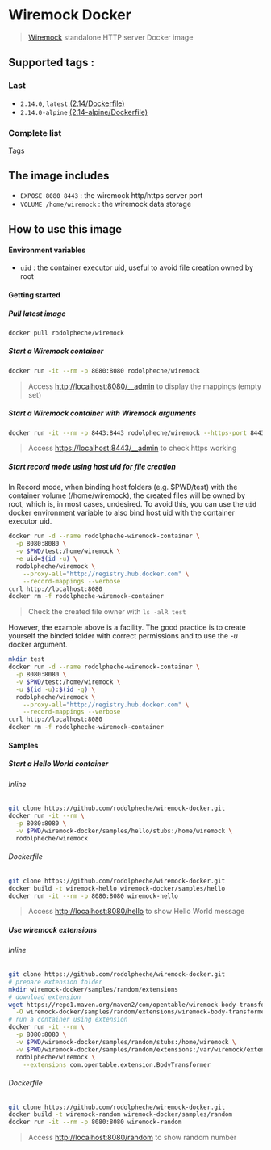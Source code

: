 # Wiremock Docker

> [Wiremock](http://wiremock.org) standalone HTTP server Docker image

## Supported tags :

### Last

- `2.14.0`, `latest` [(2.14/Dockerfile)](https://github.com/rodolpheche/wiremock-docker/blob/2.14.0/Dockerfile)
- `2.14.0-alpine` [(2.14-alpine/Dockerfile)](https://github.com/rodolpheche/wiremock-docker/blob/2.14.0/alpine/Dockerfile)

### Complete list

[Tags](https://hub.docker.com/r/rodolpheche/wiremock/tags/)

## The image includes

- `EXPOSE 8080 8443` : the wiremock http/https server port
- `VOLUME /home/wiremock` : the wiremock data storage

## How to use this image

#### Environment variables

- `uid` : the container executor uid, useful to avoid file creation owned by root

#### Getting started

##### Pull latest image

```sh
docker pull rodolpheche/wiremock
```

##### Start a Wiremock container

```sh
docker run -it --rm -p 8080:8080 rodolpheche/wiremock
```

> Access [http://localhost:8080/__admin](http://localhost:8080/__admin) to display the mappings (empty set)

##### Start a Wiremock container with Wiremock arguments

```sh
docker run -it --rm -p 8443:8443 rodolpheche/wiremock --https-port 8443 --verbose
```

> Access [https://localhost:8443/__admin](https://localhost:8443/__admin) to check https working

##### Start record mode using host uid for file creation

In Record mode, when binding host folders (e.g. $PWD/test) with the container volume (/home/wiremock), the created files will be owned by root, which is, in most cases, undesired.
To avoid this, you can use the `uid` docker environment variable to also bind host uid with the container executor uid.

```sh
docker run -d --name rodolpheche-wiremock-container \
  -p 8080:8080 \
  -v $PWD/test:/home/wiremock \
  -e uid=$(id -u) \
  rodolpheche/wiremock \
    --proxy-all="http://registry.hub.docker.com" \
    --record-mappings --verbose
curl http://localhost:8080
docker rm -f rodolpheche-wiremock-container
```

> Check the created file owner with `ls -alR test`

However, the example above is a facility. 
The good practice is to create yourself the binded folder with correct permissions and to use the *-u* docker argument.

```sh
mkdir test
docker run -d --name rodolpheche-wiremock-container \
  -p 8080:8080 \
  -v $PWD/test:/home/wiremock \
  -u $(id -u):$(id -g) \
  rodolpheche/wiremock \
    --proxy-all="http://registry.hub.docker.com" \
    --record-mappings --verbose
curl http://localhost:8080
docker rm -f rodolpheche-wiremock-container
```
 
#### Samples

##### Start a Hello World container

###### Inline

```sh
git clone https://github.com/rodolpheche/wiremock-docker.git
docker run -it --rm \
  -p 8080:8080 \
  -v $PWD/wiremock-docker/samples/hello/stubs:/home/wiremock \
  rodolpheche/wiremock
```

###### Dockerfile

```sh
git clone https://github.com/rodolpheche/wiremock-docker.git
docker build -t wiremock-hello wiremock-docker/samples/hello
docker run -it --rm -p 8080:8080 wiremock-hello
```

> Access [http://localhost:8080/hello](http://localhost:8080/hello) to show Hello World message

##### Use wiremock extensions

###### Inline

```sh
git clone https://github.com/rodolpheche/wiremock-docker.git
# prepare extension folder
mkdir wiremock-docker/samples/random/extensions
# download extension
wget https://repo1.maven.org/maven2/com/opentable/wiremock-body-transformer/1.1.3/wiremock-body-transformer-1.1.3.jar \
  -O wiremock-docker/samples/random/extensions/wiremock-body-transformer-1.1.3.jar
# run a container using extension 
docker run -it --rm \
  -p 8080:8080 \
  -v $PWD/wiremock-docker/samples/random/stubs:/home/wiremock \
  -v $PWD/wiremock-docker/samples/random/extensions:/var/wiremock/extensions \
  rodolpheche/wiremock \
    --extensions com.opentable.extension.BodyTransformer
```

###### Dockerfile

```sh
git clone https://github.com/rodolpheche/wiremock-docker.git
docker build -t wiremock-random wiremock-docker/samples/random
docker run -it --rm -p 8080:8080 wiremock-random
```

> Access [http://localhost:8080/random](http://localhost:8080/random) to show random number
